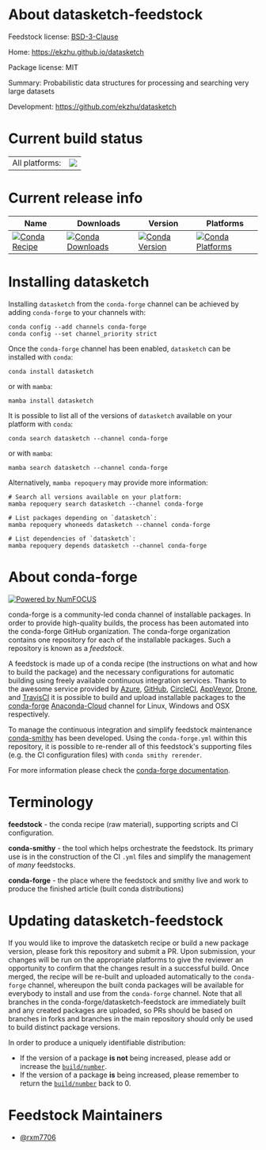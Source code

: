 About datasketch-feedstock
==========================

Feedstock license: [BSD-3-Clause](https://github.com/conda-forge/datasketch-feedstock/blob/main/LICENSE.txt)

Home: https://ekzhu.github.io/datasketch

Package license: MIT

Summary: Probabilistic data structures for processing and searching very large datasets

Development: https://github.com/ekzhu/datasketch

Current build status
====================


<table><tr><td>All platforms:</td>
    <td>
      <a href="https://dev.azure.com/conda-forge/feedstock-builds/_build/latest?definitionId=20247&branchName=main">
        <img src="https://dev.azure.com/conda-forge/feedstock-builds/_apis/build/status/datasketch-feedstock?branchName=main">
      </a>
    </td>
  </tr>
</table>

Current release info
====================

| Name | Downloads | Version | Platforms |
| --- | --- | --- | --- |
| [![Conda Recipe](https://img.shields.io/badge/recipe-datasketch-green.svg)](https://anaconda.org/conda-forge/datasketch) | [![Conda Downloads](https://img.shields.io/conda/dn/conda-forge/datasketch.svg)](https://anaconda.org/conda-forge/datasketch) | [![Conda Version](https://img.shields.io/conda/vn/conda-forge/datasketch.svg)](https://anaconda.org/conda-forge/datasketch) | [![Conda Platforms](https://img.shields.io/conda/pn/conda-forge/datasketch.svg)](https://anaconda.org/conda-forge/datasketch) |

Installing datasketch
=====================

Installing `datasketch` from the `conda-forge` channel can be achieved by adding `conda-forge` to your channels with:

```
conda config --add channels conda-forge
conda config --set channel_priority strict
```

Once the `conda-forge` channel has been enabled, `datasketch` can be installed with `conda`:

```
conda install datasketch
```

or with `mamba`:

```
mamba install datasketch
```

It is possible to list all of the versions of `datasketch` available on your platform with `conda`:

```
conda search datasketch --channel conda-forge
```

or with `mamba`:

```
mamba search datasketch --channel conda-forge
```

Alternatively, `mamba repoquery` may provide more information:

```
# Search all versions available on your platform:
mamba repoquery search datasketch --channel conda-forge

# List packages depending on `datasketch`:
mamba repoquery whoneeds datasketch --channel conda-forge

# List dependencies of `datasketch`:
mamba repoquery depends datasketch --channel conda-forge
```


About conda-forge
=================

[![Powered by
NumFOCUS](https://img.shields.io/badge/powered%20by-NumFOCUS-orange.svg?style=flat&colorA=E1523D&colorB=007D8A)](https://numfocus.org)

conda-forge is a community-led conda channel of installable packages.
In order to provide high-quality builds, the process has been automated into the
conda-forge GitHub organization. The conda-forge organization contains one repository
for each of the installable packages. Such a repository is known as a *feedstock*.

A feedstock is made up of a conda recipe (the instructions on what and how to build
the package) and the necessary configurations for automatic building using freely
available continuous integration services. Thanks to the awesome service provided by
[Azure](https://azure.microsoft.com/en-us/services/devops/), [GitHub](https://github.com/),
[CircleCI](https://circleci.com/), [AppVeyor](https://www.appveyor.com/),
[Drone](https://cloud.drone.io/welcome), and [TravisCI](https://travis-ci.com/)
it is possible to build and upload installable packages to the
[conda-forge](https://anaconda.org/conda-forge) [Anaconda-Cloud](https://anaconda.org/)
channel for Linux, Windows and OSX respectively.

To manage the continuous integration and simplify feedstock maintenance
[conda-smithy](https://github.com/conda-forge/conda-smithy) has been developed.
Using the ``conda-forge.yml`` within this repository, it is possible to re-render all of
this feedstock's supporting files (e.g. the CI configuration files) with ``conda smithy rerender``.

For more information please check the [conda-forge documentation](https://conda-forge.org/docs/).

Terminology
===========

**feedstock** - the conda recipe (raw material), supporting scripts and CI configuration.

**conda-smithy** - the tool which helps orchestrate the feedstock.
                   Its primary use is in the construction of the CI ``.yml`` files
                   and simplify the management of *many* feedstocks.

**conda-forge** - the place where the feedstock and smithy live and work to
                  produce the finished article (built conda distributions)


Updating datasketch-feedstock
=============================

If you would like to improve the datasketch recipe or build a new
package version, please fork this repository and submit a PR. Upon submission,
your changes will be run on the appropriate platforms to give the reviewer an
opportunity to confirm that the changes result in a successful build. Once
merged, the recipe will be re-built and uploaded automatically to the
`conda-forge` channel, whereupon the built conda packages will be available for
everybody to install and use from the `conda-forge` channel.
Note that all branches in the conda-forge/datasketch-feedstock are
immediately built and any created packages are uploaded, so PRs should be based
on branches in forks and branches in the main repository should only be used to
build distinct package versions.

In order to produce a uniquely identifiable distribution:
 * If the version of a package **is not** being increased, please add or increase
   the [``build/number``](https://docs.conda.io/projects/conda-build/en/latest/resources/define-metadata.html#build-number-and-string).
 * If the version of a package **is** being increased, please remember to return
   the [``build/number``](https://docs.conda.io/projects/conda-build/en/latest/resources/define-metadata.html#build-number-and-string)
   back to 0.

Feedstock Maintainers
=====================

* [@rxm7706](https://github.com/rxm7706/)

